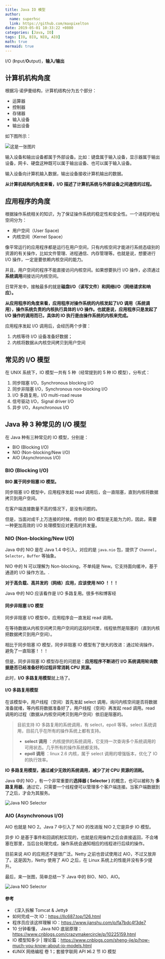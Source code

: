 ```yaml
---
title: Java IO 模型
author:
  name: superhsc
  link: https://github.com/maxpixelton
date: 2019-05-01 10:33:22 +0800
categories: [Java, IO]
tags: [IO, BIO, NIO, AIO]
math: true
mermaid: true
---
```


I/O (**I**nput/**O**utput)，**输入/输出**

## 计算机机构角度

根据冯·诺伊曼结构，计算机结构分为五个部分：

- 运算器
- 控制器
- 存储器
- 输入设备
- 输出设备

如下图所示：

![这是一张图片](https://maxpixelton.github.io/images/assert/java/io/five-parts-of-the-computer-structure.png)

输入设备和输出设备都属于外部设备。比如：键盘属于输入设备，显示器属于输出设备，网卡、硬盘这种既可以属于输出设备、也可以属于输入设备。

输入设备向计算机输入数据，输出设备接收计算机输出的数据。

**从计算机结构的角度来看，I/O 描述了计算机系统与外部设备之间通信的过程。**

## 应用程序的角度

根据操作系统相关的知识，为了保证操作系统的稳定性和安全性。一个进程的地址空间分为：

- 用户空间（User Space)
- 内核空间（Kernel Space）

像平常运行的应用程序都是运行在用户空间，只有内核空间才能进行系统态级别的资源的有关操作，比如文件管理、进程通信、内存管理等。也就是说，想要进行 I/O 操作，一定是要依赖内核空间的能力。

并且，用户空间的程序不能直接访问内核空间。如果想要执行 I/O 操作，必须通过**系统调用**间接访问内核空间。

日常开发中，接触最多的就是**磁盘I/O（读写文件）**和**网络I/O（网络请求和响应）。**

**从应用程序的角度来看，应用程序对操作系统的内核发起了I/O 调用（系统调用），操作系统负责的内核执行具体的 I/O 操作。也就是说，应用程序只是发起了 I/O 操作的调用而已，具体的 IO 执行是由操作系统的内核来完成。**

应用程序发起 I/O 调用后，会经历两个步骤：

1. 内核等待 I/O 设备准备好数据；
2. 内核将数据从内核空间拷贝到用户空间



## 常见的 I/O 模型

在 UNIX 系统下，IO 模型一共有 5 种（经常提到的 5 种 IO 模型），分布式：

1. 同步阻塞 I/O，Synchronous blocking I/O
2. 同步非阻塞 I/O，Synchronous non-blocking I/O
3. I/O 多路复用，I/O multi-road reuse
4. 信号驱动 I/O，Signal driver I/O
5. 异步 I/O，Asynchronous I/O



## Java 种 3 种常见的 I/O 模型

在 Java 种有三种常见的 IO 模型，分别是：

- BIO (Blocking I/O)
- NIO (Non-blocking/New I/O)
- AIO (Asynchronous I/O)

[](https://maxpixelton.github.io/images/assert/java/io/java-io-mode.png)

### BIO (Blocking I/O)

**BIO 属于同步阻塞 IO 模型。**

同步阻塞 I/O 模型中，应用程序发起 read 调用后，会一直阻塞，直到内核将数据拷贝到用户空间。



在客户端连接数量不高的情况下，是没有问题的。

但是，当面对成千上万连接的时候，传统的 BIO 模型是无能为力的，因此，需要一种更加高效的 I/O 处理模型应对更高的并发量。

### NIO (Non-blocking/New I/O)

Java 中的 NIO 是在 Java 1.4 中引入，对应的是 `java.nio` 包，提供了 `Channel`，`Selector`，`Buffer` 等抽象。



NIO 中的 N 可以理解为 Non-blocking，不单纯是 New。它支持面向缓冲，基于通道的 I/O 操作方法。.

**对于高负载、高并发的（网络）应用，应该使用 NIO ！！！**

Java 中的 NIO 应该看作是 I/O 多路复用。很多书和博客经

#### 同步非阻塞 I/O 模型

同步非阻塞 I/O 模型中，应用程序会一直发起 read 调用。

在等待数据从内核空间拷贝用户空间的这段时间里，线程依然是阻塞的（直到内核把数据拷贝到用户空间）。

相比于同步阻塞 IO 模型，同步非阻塞 IO 模型有了很大的改进：通过轮询操作，避免了一直阻塞！！！

但是，同步非阻塞 IO 模型存在的问题是：**应用程序不断进行 I/O 系统调用轮询数据是否已经准备好的过程非常消耗 CPU 资源。**

此时，**I/O 多路复用模型**就上场了。

#### I/O 多路复用模型

在该模型中，用户线程（空间）首先发起 select 调用，询问内核空间是否将数据准备就绪，等内核将数据准备好了，用户线程（空间）再发起 read 调用。read 调用的过程（数据从内核空间拷贝到用户空间）依旧是阻塞的。

> 目前支持 IO 多路复用的系统调用，有 select，epoll 等等。select 系统调用，目前几乎在所有的操作系统上都有支持。
>
> - **select 调用** ：内核提供的系统调用，它支持一次查询多个系统调用的可用状态。几乎所有的操作系统都支持。
> - **epoll 调用** ：linux 2.6 内核，属于 select 调用的增强版本，优化了 IO 的执行效率。

**IO 多路复用模型，通过减少无效的系统调用，减少了对 CPU 资源的消耗。**



Java 中的 NIO ，有一个非常重要的**选择器 ( Selector )** 的概念，也可以被称为 **多路复用器**。通过它，只需要一个线程便可以管理多个客户端连接。当客户端数据到了之后，才会为其服务。

![Java NIO Selector](https://maxpixelton.github.io/images/assert/java/io/nio-selector.png)

### AIO (Asynchronous I/O)

AIO 也就是 NIO 2。Java 7 中引入了 NIO 的改进版 NIO 2,它是异步 IO 模型。

异步 IO 是基于事件和回调机制实现的，也就是应用操作之后会直接返回，不会堵塞在那里，当后台处理完成，操作系统会通知相应的线程进行后续的操作。

目前来说 AIO 的应用还不是很广泛。Netty 之前也尝试使用过 AIO，不过又放弃了。这是因为，Netty 使用了 AIO 之后，在 Linux 系统上的性能并没有多少提升。

最后，来一张图，简单总结一下 Java 中的 BIO、NIO、AIO。

![Java NIO Selector](https://maxpixelton.github.io/images/assert/java/io/Java-BIO-NIO-AIO.png)



#### 参考

- 《深入拆解 Tomcat & Jetty》
- 如何完成一次 IO：https://llc687.top/126.html
- 程序员应该这样理解 IO：https://www.jianshu.com/p/fa7bdc4f3de7
- 10 分钟看懂， Java NIO 底层原理：https://www.cnblogs.com/crazymakercircle/p/10225159.html
- IO 模型知多少 | 理论篇：https://www.cnblogs.com/sheng-jie/p/how-much-you-know-about-io-models.html
- 《UNIX 网络编程 卷 1；套接字联网 API 》6.2 节 IO 模型